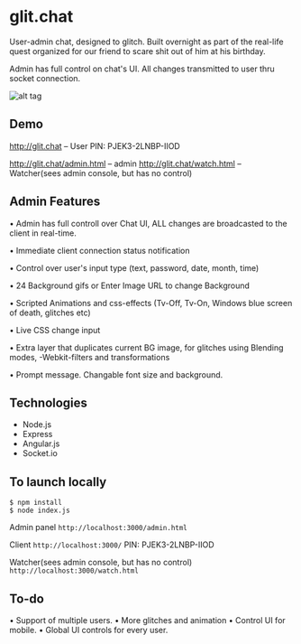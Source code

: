 
# glit.chat

User-admin chat, designed to glitch. Built overnight as part of the real-life quest organized for our friend to scare shit out of him at his birthday.

Admin has full control on chat's UI. All changes transmitted to user thru socket connection. 

![alt tag](https://s3-us-west-2.amazonaws.com/s.cdpn.io/298209/IMG_1064.jpeg)

## Demo

http://glit.chat – User
PIN:  РJEK3-2LNBP-IIOD

http://glit.chat/admin.html – admin
http://glit.chat/watch.html – Watcher(sees admin console, but has no control)

## Admin Features
• Admin has full controll over Chat UI, ALL changes are broadcasted to the client in real-time.

• Immediate client connection status notification 

• Control over user's input type (text, password, date, month, time)

• 24 Background gifs or Enter Image URL to change Background

• Scripted Animations and css-effects (Tv-Off, Tv-On, Windows blue screen of death, glitches etc)

• Live CSS change input

• Extra layer that duplicates current BG image, for glitches using Blending modes, -Webkit-filters and transformations

• Prompt message. Changable font size and background.


## Technologies
- Node.js
- Express
- Angular.js
- Socket.io

## To launch locally
```
$ npm install
$ node index.js

```
Admin panel
`http://localhost:3000/admin.html`

Client
`http://localhost:3000/`
PIN:  РJEK3-2LNBP-IIOD

Watcher(sees admin console, but has no control)
`http://localhost:3000/watch.html`

## To-do

• Support of multiple users.
• More glitches and animation
• Control UI for mobile. 
• Global UI controls for every user.
